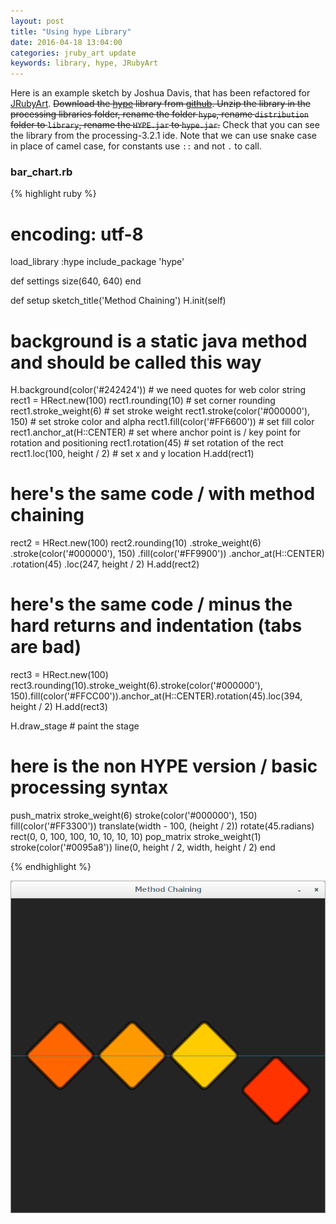 ```yaml
---
layout: post
title: "Using hype Library"
date: 2016-04-18 13:04:00
categories: jruby_art update
keywords: library, hype, JRubyArt
---
```


Here is an example sketch by Joshua Davis, that has been refactored for [JRubyArt][jruby_art]. ~~Download the [hype][hype_library] library from [github][hype_library]. Unzip the library in the processing libraries folder, rename the folder `hype`, rename `distribution` folder to `library`, rename the `HYPE.jar` to `hype.jar`.~~ Check that you can see the library from the processing-3.2.1 ide. Note that we can use snake case in place of camel case, for constants use `::` and not `.` to call. 

### bar_chart.rb ###

{% highlight ruby %}
# encoding: utf-8
load_library :hype
include_package 'hype'

def settings
  size(640, 640)
end

def setup
  sketch_title('Method Chaining')
  H.init(self)
  # background is a static java method and should be called this way
  H.background(color('#242424')) # we need quotes for web color string
  rect1 = HRect.new(100)
  rect1.rounding(10) # set corner rounding
  rect1.stroke_weight(6) # set stroke weight
  rect1.stroke(color('#000000'), 150) # set stroke color and alpha
  rect1.fill(color('#FF6600')) # set fill color
  rect1.anchor_at(H::CENTER) # set where anchor point is / key point for rotation and positioning
  rect1.rotation(45) # set rotation of the rect
  rect1.loc(100, height / 2) # set x and y location
  H.add(rect1)

  # here's the same code / with method chaining

  rect2 = HRect.new(100)
  rect2.rounding(10)
       .stroke_weight(6)
       .stroke(color('#000000'), 150)
       .fill(color('#FF9900'))
       .anchor_at(H::CENTER)
       .rotation(45)
       .loc(247, height / 2)
  H.add(rect2)

  # here's the same code / minus the hard returns and indentation (tabs are bad)

  rect3 = HRect.new(100)
  rect3.rounding(10).stroke_weight(6).stroke(color('#000000'), 150).fill(color('#FFCC00')).anchor_at(H::CENTER).rotation(45).loc(394, height / 2)
  H.add(rect3)

  H.draw_stage # paint the stage

  # here is the non HYPE version / basic processing syntax

  push_matrix
  stroke_weight(6)
  stroke(color('#000000'), 150)
  fill(color('#FF3300'))
  translate(width - 100, (height / 2))
  rotate(45.radians)
  rect(0, 0, 100, 100, 10, 10, 10, 10)
  pop_matrix
  stroke_weight(1)
  stroke(color('#0095a8'))
  line(0, height / 2, width, height / 2)
end

{% endhighlight %}

<img src="/assets/chaining.png" />

[jruby_art]:https://ruby-processing.github.io/index.html
[hype_library]:https://github.com/hype/HYPE_Processing
